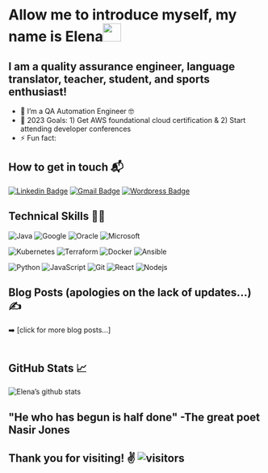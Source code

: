 # Allow me to introduce myself, my name is Elena<img src="https://raw.githubusercontent.com/aemmadi/aemmadi/master/wave.gif" width="36px">

## I am a quality assurance engineer, language translator, teacher, student, and sports enthusiast!

- :book: I’m a QA Automation Engineer 🤓
- :dart: 2023 Goals: 1) Get AWS foundational cloud certification & 2) Start attending developer conferences
- ⚡ Fun fact: <br />


## How to get in touch 📬
[![Linkedin Badge](https://img.shields.io/badge/-Elena_Volcov-blue?style=flat-square&logo=Linkedin&logoColor=white&link=https://www.linkedin.com/in/tien-phan-dc/)](https://www.linkedin.com/in/elena-volcov/)
[![Gmail Badge](https://img.shields.io/badge/-elena.volcov05@gmail.com-c14438?style=flat-square&logo=Gmail&logoColor=white&link=mailto:elena.volcov05@gmail.com)](mailto:elena.volcov05@gmail.com)
[![Wordpress Badge](https://img.shields.io/badge/Blog-Medicine2Cloud-blue)](https://)
<br />

## Technical Skills 👨‍💻
![Java](https://img.shields.io/badge/AWS%20-%23FF9900.svg?&style=for-the-badge&logo=amazon-aws&logoColor=white)
![Google](https://img.shields.io/badge/google%20-%4285F4.svg?&style=for-the-badge&logo=google&logoColor=white)
![Oracle](https://img.shields.io/badge/oracle-%23CC342D.svg?&style=for-the-badge&logo=oracle&logoColor=white)
![Microsoft](https://img.shields.io/badge/microsoft%20-%231572B6.svg?&style=for-the-badge&logo=microsoft&logoColor=white)

![Kubernetes](https://img.shields.io/badge/kubernetes%20-%23593d88.svg?&style=for-the-badge&logo=kubernetes&logoColor=white")
![Terraform](https://img.shields.io/badge/terraform%20-%23593d88.svg?&style=for-the-badge&logo=terraform&logoColor=white")
![Docker](https://img.shields.io/badge/docker%20-%231572B6.svg?&style=for-the-badge&logo=docker&logoColor=white)
![Ansible](https://img.shields.io/badge/ansible-%23316192.svg?&style=for-the-badge&logo=ansible&logoColor=white)

![Python](https://img.shields.io/badge/python-%23CC342D.svg?&style=for-the-badge&logo=python&logoColor=white)
![JavaScript](https://img.shields.io/badge/javascript%20-%23323330.svg?&style=for-the-badge&logo=javascript&logoColor=%23F7DF1E)
![Git](https://img.shields.io/badge/Git%20-hotpink.svg?&style=for-the-badge&logo=Git&logoColor=white)
![React](https://img.shields.io/badge/react%20-%2320232a.svg?&style=for-the-badge&logo=react&logoColor=%2361DAFB)
![Nodejs](https://img.shields.io/badge/node.js%20-%2343853D.svg?&style=for-the-badge&logo=node.js&logoColor=white)


## Blog Posts (apologies on the lack of updates...) &#x270d; 

<!-- BLOG-POST-LIST:START -->

<!-- BLOG-POST-LIST:END -->

➡️ [click for more blog posts...]
<br />
<br />

## GitHub Stats &#x1f4c8; 
![Elena’s github stats](https://github-readme-stats.vercel.app/api?username=EVolcov&show_icons=true&theme=dracula)

## "He who has begun is half done" -The great poet Nasir Jones
## Thank you for visiting! ✌ ![visitors](https://visitor-badge.glitch.me/badge?page_id=EVolcov.visitor-badge)


